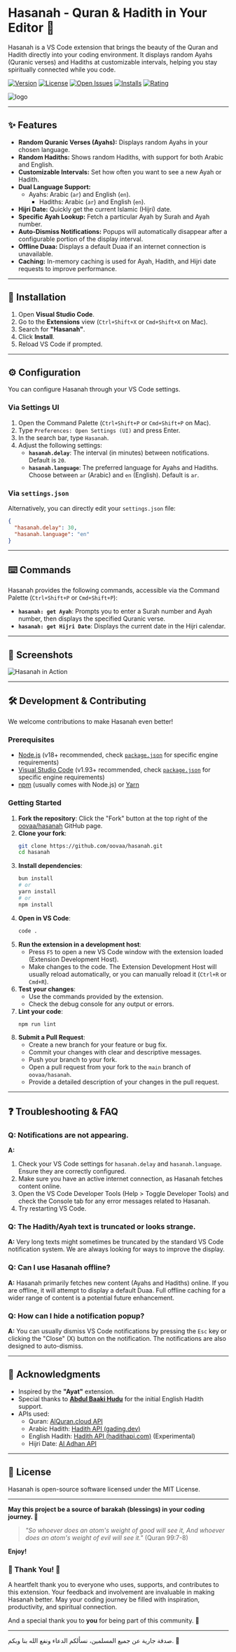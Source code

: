 # Hasanah - Quran & Hadith in Your Editor 🕋

Hasanah is a VS Code extension that brings the beauty of the Quran and Hadith directly into your coding environment. It displays random Ayahs (Quranic verses) and Hadiths at customizable intervals, helping you stay spiritually connected while you code.

[![Version](https://img.shields.io/badge/version-9.4.0-blue)](https://marketplace.visualstudio.com/items?itemName=omarabdo.hasanah)
[![License](https://img.shields.io/badge/license-MIT-green)](./LICENSE.md)
[![Open Issues](https://img.shields.io/github/issues/oovaa/hasanah)](https://github.com/oovaa/hasanah/issues)
[![Installs](https://img.shields.io/visual-studio-marketplace/i/omarabdo.hasanah?label=Installs)](https://marketplace.visualstudio.com/items?itemName=omarabdo.hasanah)
[![Rating](https://img.shields.io/visual-studio-marketplace/r/omarabdo.hasanah?label=Rating)](https://marketplace.visualstudio.com/items?itemName=omarabdo.hasanah)

![logo](./hasanah.png)

---

## ✨ Features

- **Random Quranic Verses (Ayahs):** Displays random Ayahs in your chosen language.
- **Random Hadiths:** Shows random Hadiths, with support for both Arabic and English.
- **Customizable Intervals:** Set how often you want to see a new Ayah or Hadith.
- **Dual Language Support:**
  - Ayahs: Arabic (`ar`) and English (`en`).
    - Hadiths: Arabic (`ar`) and English (`en`).
- **Hijri Date:** Quickly get the current Islamic (Hijri) date.
- **Specific Ayah Lookup:** Fetch a particular Ayah by Surah and Ayah number.
- **Auto-Dismiss Notifications:** Popups will automatically disappear after a configurable portion of the display interval.
- **Offline Duaa:** Displays a default Duaa if an internet connection is unavailable.
- **Caching:** In-memory caching is used for Ayah, Hadith, and Hijri date requests to improve performance.

---

## 🚀 Installation

1. Open **Visual Studio Code**.
2. Go to the **Extensions** view (`Ctrl+Shift+X` or `Cmd+Shift+X` on Mac).
3. Search for **"Hasanah"**.
4. Click **Install**.
5. Reload VS Code if prompted.

---

## ⚙️ Configuration

You can configure Hasanah through your VS Code settings.

### Via Settings UI

1. Open the Command Palette (`Ctrl+Shift+P` or `Cmd+Shift+P` on Mac).
2. Type `Preferences: Open Settings (UI)` and press Enter.
3. In the search bar, type `Hasanah`.
4. Adjust the following settings:
    - **`hasanah.delay`**: The interval (in minutes) between notifications. Default is `20`.
    - **`hasanah.language`**: The preferred language for Ayahs and Hadiths. Choose between `ar` (Arabic) and `en` (English). Default is `ar`.

### Via `settings.json`

Alternatively, you can directly edit your `settings.json` file:

```json
{
  "hasanah.delay": 30,
  "hasanah.language": "en"
}
```

---

## ⌨️ Commands

Hasanah provides the following commands, accessible via the Command Palette (`Ctrl+Shift+P` or `Cmd+Shift+P`):

- **`hasanah: get Ayah`**: Prompts you to enter a Surah number and Ayah number, then displays the specified Quranic verse.
- **`hasanah: get Hijri Date`**: Displays the current date in the Hijri calendar.

---

## 📸 Screenshots

![Hasanah in Action](./Screenshot_20241115_062746.png)

---

## 🛠️ Development & Contributing

We welcome contributions to make Hasanah even better!

### Prerequisites

- [Node.js](https://nodejs.org/) (v18+ recommended, check [`package.json`](package.json) for specific engine requirements)
- [Visual Studio Code](https://code.visualstudio.com/) (v1.93+ recommended, check [`package.json`](package.json) for specific engine requirements)
- [npm](https://www.npmjs.com/) (usually comes with Node.js) or [Yarn](https://yarnpkg.com/)

### Getting Started

1. **Fork the repository**: Click the "Fork" button at the top right of the [oovaa/hasanah](https://github.com/oovaa/hasanah) GitHub page.
2. **Clone your fork**:
    ```bash
    git clone https://github.com/oovaa/hasanah.git
    cd hasanah
    ```
3. **Install dependencies**:
    ```bash
    bun install
    # or
    yarn install
    # or
    npm install
    ```
4. **Open in VS Code**:
    ```bash
    code .
    ```
5. **Run the extension in a development host**:
    - Press `F5` to open a new VS Code window with the extension loaded (Extension Development Host).
    - Make changes to the code. The Extension Development Host will usually reload automatically, or you can manually reload it (`Ctrl+R` or `Cmd+R`).
6. **Test your changes**:
    - Use the commands provided by the extension.
    - Check the debug console for any output or errors.
7. **Lint your code**:
    ```bash
    npm run lint
    ```
8. **Submit a Pull Request**:
    - Create a new branch for your feature or bug fix.
    - Commit your changes with clear and descriptive messages.
    - Push your branch to your fork.
    - Open a pull request from your fork to the `main` branch of `oovaa/hasanah`.
    - Provide a detailed description of your changes in the pull request.

---

## ❓ Troubleshooting & FAQ

### Q: Notifications are not appearing.
**A:**
1. Check your VS Code settings for `hasanah.delay` and `hasanah.language`. Ensure they are correctly configured.
2. Make sure you have an active internet connection, as Hasanah fetches content online.
3. Open the VS Code Developer Tools (Help > Toggle Developer Tools) and check the Console tab for any error messages related to Hasanah.
4. Try restarting VS Code.

### Q: The Hadith/Ayah text is truncated or looks strange.
**A:** Very long texts might sometimes be truncated by the standard VS Code notification system. We are always looking for ways to improve the display.

### Q: Can I use Hasanah offline?
**A:** Hasanah primarily fetches new content (Ayahs and Hadiths) online. If you are offline, it will attempt to display a default Duaa. Full offline caching for a wider range of content is a potential future enhancement.

### Q: How can I hide a notification popup?
**A:** You can usually dismiss VS Code notifications by pressing the `Esc` key or clicking the "Close" (X) button on the notification. The notifications are also designed to auto-dismiss.

---

## 🙏 Acknowledgments

- Inspired by the **"Ayat"** extension.
- Special thanks to **[Abdul Baaki Hudu](https://github.com/baaki20)** for the initial English Hadith support.
- APIs used:
  - Quran: [AlQuran.cloud API](https://alquran.cloud/api)
  - Arabic Hadith: [Hadith API (gading.dev)](https://api.hadith.gading.dev/)
  - English Hadith: [Hadith API (hadithapi.com)](https://www.hadithapi.com/docs/hadiths) (Experimental)
  - Hijri Date: [Al Adhan API](https://aladhan.com/prayer-times-api)

---

## 📜 License

Hasanah is open-source software licensed under the MIT License.

---

**May this project be a source of barakah (blessings) in your coding journey. 💙**

> *"So whoever does an atom's weight of good will see it, And whoever does an atom's weight of evil will see it."* (Quran 99:7-8)

**Enjoy!**

### 🙏 Thank You! 🙏

A heartfelt thank you to everyone who uses, supports, and contributes to this extension. Your feedback and involvement are invaluable in making Hasanah better. May your coding journey be filled with inspiration, productivity, and spiritual connection.

And a special thank you to **you** for being part of this community. 🩷

---
صدقة جارية عن جميع المسلمين، نسألكم الدعاء ونفع الله بنا وبكم. 💙